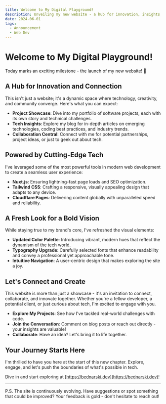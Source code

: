 ```yaml
---
title: Welcome to My Digital Playground!
description: Unveiling my new website - a hub for innovation, insights, and collaboration. Explore my portfolio, dive into tech discussions, and join me on this exciting journey.
date: 2024-06-01
tags:
  - Announcement
  - Web Dev
---
```


# Welcome to My Digital Playground!

Today marks an exciting milestone - the launch of my new website! 🎉

## A Hub for Innovation and Connection

This isn't just a website; it's a dynamic space where technology, creativity, and community converge. Here's what you can expect:

- **Project Showcase**: Dive into my portfolio of software projects, each with its own story and technical challenges.
- **Tech Insights**: Explore my blog for in-depth articles on emerging technologies, coding best practices, and industry trends.
- **Collaboration Central**: Connect with me for potential partnerships, project ideas, or just to geek out about tech.

## Powered by Cutting-Edge Tech

I've leveraged some of the most powerful tools in modern web development to create a seamless user experience:

- **Nuxt.js**: Ensuring lightning-fast page loads and SEO optimization.
- **Tailwind CSS**: Crafting a responsive, visually appealing design that adapts to any device.
- **Cloudflare Pages**: Delivering content globally with unparalleled speed and reliability.

## A Fresh Look for a Bold Vision

While staying true to my brand's core, I've refreshed the visual elements:

- **Updated Color Palette**: Introducing vibrant, modern hues that reflect the dynamism of the tech world.
- **Typography Upgrade**: Carefully selected fonts that enhance readability and convey a professional yet approachable tone.
- **Intuitive Navigation**: A user-centric design that makes exploring the site a joy.

## Let's Connect and Create

This website is more than just a showcase - it's an invitation to connect, collaborate, and innovate together. Whether you're a fellow developer, a potential client, or just curious about tech, I'm excited to engage with you.

- **Explore My Projects**: See how I've tackled real-world challenges with code.
- **Join the Conversation**: Comment on blog posts or reach out directly - your insights are valuable!
- **Collaborate**: Have an idea? Let's bring it to life together.

## Your Journey Starts Here

I'm thrilled to have you here at the start of this new chapter. Explore, engage, and let's push the boundaries of what's possible in tech.

Dive in and start exploring at [https://bednarski.dev](https://bednarski.dev)!

---

P.S. The site is continuously evolving. Have suggestions or spot something that could be improved? Your feedback is gold - don't hesitate to reach out!
